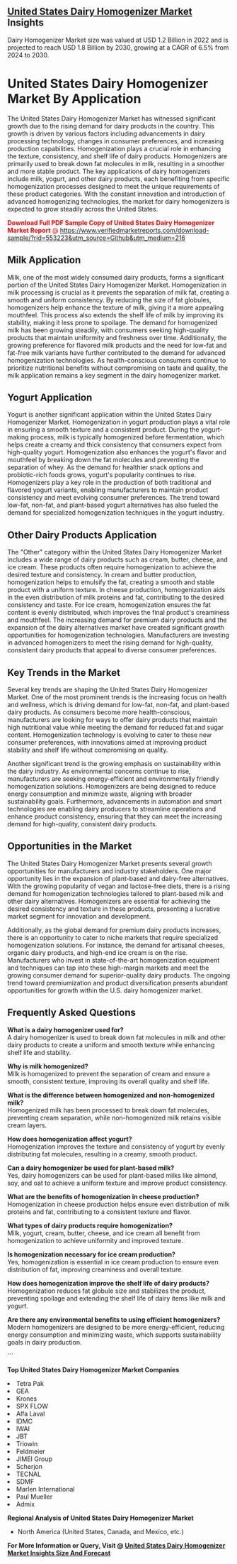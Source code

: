 <h2><a href="https://www.verifiedmarketreports.com/download-sample/?rid=553223&amp;utm_source=Github&amp;utm_medium=216" target="_blank">United States Dairy Homogenizer Market</a> Insights</h2><p>Dairy Homogenizer Market size was valued at USD 1.2 Billion in 2022 and is projected to reach USD 1.8 Billion by 2030, growing at a CAGR of 6.5% from 2024 to 2030.</p><p><h1>United States Dairy Homogenizer Market By Application</h1><p>The United States Dairy Homogenizer Market has witnessed significant growth due to the rising demand for dairy products in the country. This growth is driven by various factors including advancements in dairy processing technology, changes in consumer preferences, and increasing production capabilities. Homogenization plays a crucial role in enhancing the texture, consistency, and shelf life of dairy products. Homogenizers are primarily used to break down fat molecules in milk, resulting in a smoother and more stable product. The key applications of dairy homogenizers include milk, yogurt, and other dairy products, each benefiting from specific homogenization processes designed to meet the unique requirements of these product categories. With the constant innovation and introduction of advanced homogenizing technologies, the market for dairy homogenizers is expected to grow steadily across the United States.<p><span class=""><span style="color: #ff0000;"><strong>Download Full PDF Sample Copy of United States Dairy Homogenizer Market Report</strong> @ </span><a href="https://www.verifiedmarketreports.com/download-sample/?rid=553223&amp;utm_source=Github&amp;utm_medium=216" target="_blank">https://www.verifiedmarketreports.com/download-sample/?rid=553223&amp;utm_source=Github&amp;utm_medium=216</a></span></p></p><h2>Milk Application</h2><p>Milk, one of the most widely consumed dairy products, forms a significant portion of the United States Dairy Homogenizer Market. Homogenization in milk processing is crucial as it prevents the separation of milk fat, creating a smooth and uniform consistency. By reducing the size of fat globules, homogenizers help enhance the texture of milk, giving it a more appealing mouthfeel. This process also extends the shelf life of milk by improving its stability, making it less prone to spoilage. The demand for homogenized milk has been growing steadily, with consumers seeking high-quality products that maintain uniformity and freshness over time. Additionally, the growing preference for flavored milk products and the need for low-fat and fat-free milk variants have further contributed to the demand for advanced homogenization technologies. As health-conscious consumers continue to prioritize nutritional benefits without compromising on taste and quality, the milk application remains a key segment in the dairy homogenizer market.<h2>Yogurt Application</h2><p>Yogurt is another significant application within the United States Dairy Homogenizer Market. Homogenization in yogurt production plays a vital role in ensuring a smooth texture and a consistent product. During the yogurt-making process, milk is typically homogenized before fermentation, which helps create a creamy and thick consistency that consumers expect from high-quality yogurt. Homogenization also enhances the yogurt's flavor and mouthfeel by breaking down the fat molecules and preventing the separation of whey. As the demand for healthier snack options and probiotic-rich foods grows, yogurt's popularity continues to rise. Homogenizers play a key role in the production of both traditional and flavored yogurt variants, enabling manufacturers to maintain product consistency and meet evolving consumer preferences. The trend toward low-fat, non-fat, and plant-based yogurt alternatives has also fueled the demand for specialized homogenization techniques in the yogurt industry.<h2>Other Dairy Products Application</h2><p>The "Other" category within the United States Dairy Homogenizer Market includes a wide range of dairy products such as cream, butter, cheese, and ice cream. These products often require homogenization to achieve the desired texture and consistency. In cream and butter production, homogenization helps to emulsify the fat, creating a smooth and stable product with a uniform texture. In cheese production, homogenization aids in the even distribution of milk proteins and fat, contributing to the desired consistency and taste. For ice cream, homogenization ensures the fat content is evenly distributed, which improves the final product's creaminess and mouthfeel. The increasing demand for premium dairy products and the expansion of the dairy alternatives market have created significant growth opportunities for homogenization technologies. Manufacturers are investing in advanced homogenizers to meet the rising demand for high-quality, consistent dairy products that appeal to diverse consumer preferences.<h2>Key Trends in the Market</h2><p>Several key trends are shaping the United States Dairy Homogenizer Market. One of the most prominent trends is the increasing focus on health and wellness, which is driving demand for low-fat, non-fat, and plant-based dairy products. As consumers become more health-conscious, manufacturers are looking for ways to offer dairy products that maintain high nutritional value while meeting the demand for reduced fat and sugar content. Homogenization technology is evolving to cater to these new consumer preferences, with innovations aimed at improving product stability and shelf life without compromising on quality.</p><p>Another significant trend is the growing emphasis on sustainability within the dairy industry. As environmental concerns continue to rise, manufacturers are seeking energy-efficient and environmentally friendly homogenization solutions. Homogenizers are being designed to reduce energy consumption and minimize waste, aligning with broader sustainability goals. Furthermore, advancements in automation and smart technologies are enabling dairy producers to streamline operations and enhance product consistency, ensuring that they can meet the increasing demand for high-quality, consistent dairy products.</p><h2>Opportunities in the Market</h2><p>The United States Dairy Homogenizer Market presents several growth opportunities for manufacturers and industry stakeholders. One major opportunity lies in the expansion of plant-based and dairy-free alternatives. With the growing popularity of vegan and lactose-free diets, there is a rising demand for homogenization technologies tailored to plant-based milk and other dairy alternatives. Homogenizers are essential for achieving the desired consistency and texture in these products, presenting a lucrative market segment for innovation and development.</p><p>Additionally, as the global demand for premium dairy products increases, there is an opportunity to cater to niche markets that require specialized homogenization solutions. For instance, the demand for artisanal cheeses, organic dairy products, and high-end ice cream is on the rise. Manufacturers who invest in state-of-the-art homogenization equipment and techniques can tap into these high-margin markets and meet the growing consumer demand for superior-quality dairy products. The ongoing trend toward premiumization and product diversification presents abundant opportunities for growth within the U.S. dairy homogenizer market.</p><h2>Frequently Asked Questions</h2><p><strong>What is a dairy homogenizer used for?</strong><br>A dairy homogenizer is used to break down fat molecules in milk and other dairy products to create a uniform and smooth texture while enhancing shelf life and stability.</p><p><strong>Why is milk homogenized?</strong><br>Milk is homogenized to prevent the separation of cream and ensure a smooth, consistent texture, improving its overall quality and shelf life.</p><p><strong>What is the difference between homogenized and non-homogenized milk?</strong><br>Homogenized milk has been processed to break down fat molecules, preventing cream separation, while non-homogenized milk retains visible cream layers.</p><p><strong>How does homogenization affect yogurt?</strong><br>Homogenization improves the texture and consistency of yogurt by evenly distributing fat molecules, resulting in a creamy, smooth product.</p><p><strong>Can a dairy homogenizer be used for plant-based milk?</strong><br>Yes, dairy homogenizers can be used for plant-based milks like almond, soy, and oat to achieve a uniform texture and improve product consistency.</p><p><strong>What are the benefits of homogenization in cheese production?</strong><br>Homogenization in cheese production helps ensure even distribution of milk proteins and fat, contributing to a consistent texture and flavor.</p><p><strong>What types of dairy products require homogenization?</strong><br>Milk, yogurt, cream, butter, cheese, and ice cream all benefit from homogenization to achieve uniformity and improved texture.</p><p><strong>Is homogenization necessary for ice cream production?</strong><br>Yes, homogenization is essential in ice cream production to ensure even distribution of fat, improving creaminess and overall texture.</p><p><strong>How does homogenization improve the shelf life of dairy products?</strong><br>Homogenization reduces fat globule size and stabilizes the product, preventing spoilage and extending the shelf life of dairy items like milk and yogurt.</p><p><strong>Are there any environmental benefits to using efficient homogenizers?</strong><br>Modern homogenizers are designed to be more energy-efficient, reducing energy consumption and minimizing waste, which supports sustainability goals in dairy production.</p>```</p><p><strong>Top United States Dairy Homogenizer Market Companies</strong></p><div data-test-id=""><p><li>Tetra Pak</li><li> GEA</li><li> Krones</li><li> SPX FLOW</li><li> Alfa Laval</li><li> IDMC</li><li> IWAI</li><li> JBT</li><li> Triowin</li><li> Feldmeier</li><li> JIMEI Group</li><li> Scherjon</li><li> TECNAL</li><li> SDMF</li><li> Marlen International</li><li> Paul Mueller</li><li> Admix</li></p><div><strong>Regional Analysis of&nbsp;United States Dairy Homogenizer Market</strong></div><ul><li dir="ltr"><p dir="ltr">North America&nbsp;(United States, Canada, and Mexico, etc.)</p></li></ul><p><strong>For More Information or Query, Visit @&nbsp;</strong><strong><a href="https://www.verifiedmarketreports.com/product/dairy-homogenizer-market-size-and-forecast/?utm_source=Github&amp;utm_medium=216" target="_blank">United States Dairy Homogenizer Market Insights Size And Forecast</a></strong></p></div>
